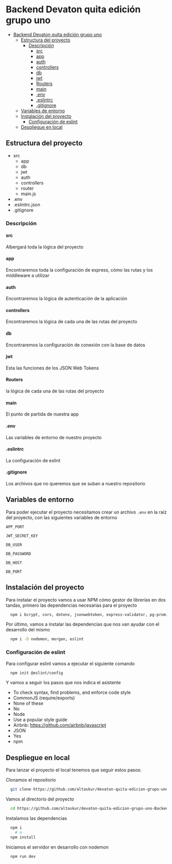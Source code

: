 
# Backend Devaton quita edición grupo uno

- [Backend Devaton quita edición grupo uno](#backend-devaton-quita-edición-grupo-uno)
  - [Estructura del proyecto](#estructura-del-proyecto)
    - [Descripción](#descripción)
      - [src](#src)
      - [app](#app)
      - [auth](#auth)
      - [controllers](#controllers)
      - [db](#db)
      - [jwt](#jwt)
      - [Routers](#routers)
      - [main](#main)
      - [.env](#env)
      - [.eslintrc](#eslintrc)
      - [.gitignore](#gitignore)
  - [Variables de entorno](#variables-de-entorno)
  - [Instalación del proyecto](#instalación-del-proyecto)
    - [Configuración de eslint](#configuración-de-eslint)
  - [Despliegue en local](#despliegue-en-local)

## Estructura del proyecto

- src
  - app
  - db
  - jwt
  - auth
  - controllers
  - router
  - main.js
- .env
- .eslintrc.json
- .gitignore

### Descripción

#### src

Albergará toda la lógica del proyecto

#### app

Encontraremos toda la configuración de express, cómo las rutas y los middleware a utilizar

#### auth

Encontraremos la lógica de autenticación de la aplicación

#### controllers

Encontraremos la lógica de cada una de las rutas del proyecto

#### db

Encontraremos la configuración de conexión con la base de datos

#### jwt

Esta las funciones de los JSON Web Tokens

#### Routers

la lógica de cada una de las rutas del proyecto

#### main

El punto de partida de nuestra app

#### .env

Las variables de entorno de nuestro proyecto

#### .eslintrc

La configuración de eslint

#### .gitignore

Los archivos que no queremos que se suban a nuestro repositorio

## Variables de entorno

Para poder ejecutar el proyecto necesitamos crear un archivo `.env` en la raíz del proyecto, con las siguientes variables de entorno

`APP_PORT`

`JWT_SECRET_KEY`

`DB_USER`

`DB_PASSWORD`

`DB_HOST`

`DB_PORT`

## Instalación del proyecto

Para instalar el proyecto vamos a usar NPM cómo gestor de librerías en dos tandas,
primero las dependencias necesarias para el proyecto

```bash
  npm i bcrypt, cors, dotenv, jsonwebtoken, express-validator, pg-promise
```

Por último, vamos a instalar las dependencias que nos van ayudar con el desarrollo del mismo

```bash
  npm i -D nodemon, morgan, eslint
```

### Configuración de eslint

Para configurar eslint vamos a ejecutar el siguiente comando

```bash
  npm init @eslint/config
```

Y vamos a seguir los pasos que nos indica el asistente

- To check syntax, find problems, and enforce code style
- CommonJS (require/exports)
- None of these
- No
- Node
- Use a popular style guide
- Airbnb: <https://github.com/airbnb/javascript>
- JSON
- Yes
- npm

## Despliegue en local

Para lanzar el proyecto el local tenemos que seguir estos pasos:

Clonamos el repositorio

```bash
  git clone https://github.com/altaskur/devaton-quita-edicion-grupo-uno-Backend.git
```

Vamos al directorio del proyecto

```bash
  cd https://github.com/altaskur/devaton-quita-edicion-grupo-uno-Backend.git
```

Instalamos las dependencias

```bash
  npm i 
    # o
  npm install
```

Iniciamos el servidor en desarrollo con nodemon

```bash
  npm run dev
```
